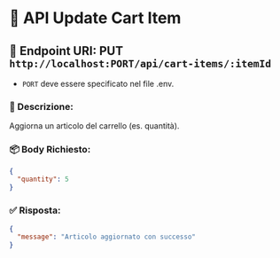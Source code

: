 # 🛒 API Update Cart Item

## 📍 Endpoint URI: PUT `http://localhost:PORT/api/cart-items/:itemId`

- `PORT` deve essere specificato nel file .env.

### 📝 Descrizione:

Aggiorna un articolo del carrello (es. quantità).

### 📦 Body Richiesto:

```json
{
  "quantity": 5
}
```

### ✅ Risposta:

```json
{
  "message": "Articolo aggiornato con successo"
}
```
